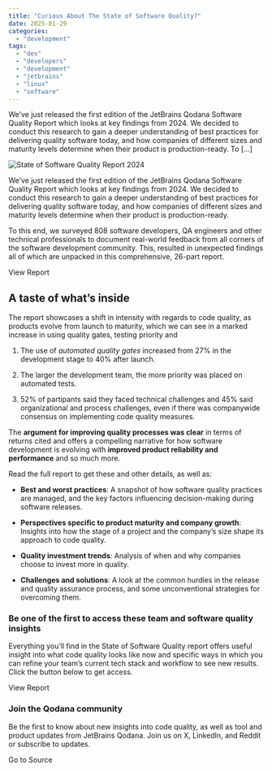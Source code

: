 ```yaml
---
title: "Curious About The State of Software Quality?"
date: 2025-01-29
categories: 
  - "development"
tags: 
  - "dev"
  - "developers"
  - "development"
  - "jetbrains"
  - "linux"
  - "software"
---
```


We’ve just released the first edition of the JetBrains Qodana Software Quality Report which looks at key findings from 2024. We decided to conduct this research to gain a deeper understanding of best practices for delivering quality software today, and how companies of different sizes and maturity levels determine when their product is production-ready. To \[…\]

![State of Software Quality Report 2024](https://blog.jetbrains.com/wp-content/uploads/2025/01/qd-social_share_blog_1280x720_en-3.png)

We’ve just released the first edition of the JetBrains Qodana Software Quality Report which looks at key findings from 2024. We decided to conduct this research to gain a deeper understanding of best practices for delivering quality software today, and how companies of different sizes and maturity levels determine when their product is production-ready.

To this end, we surveyed 808 software developers, QA engineers and other technical professionals to document real-world feedback from all corners of the software development community. This, resulted in unexpected findings all of which are unpacked in this comprehensive, 26-part report.

View Report

## A taste of what’s inside

The report showcases a shift in intensity with regards to code quality, as products evolve from launch to maturity, which we can see in a marked increase in using quality gates, testing priority and 

1. The use of _automated quality gates_ increased from 27% in the development stage to 40% after launch.

4. The larger the development team, the more priority was placed on automated tests. 

7. 52% of partipants said they faced technical challenges and 45% said organizational and process challenges, even if there was companywide consensus on implementing code quality measures.

The **argument for improving quality processes was clear** in terms of returns cited and offers a compelling narrative for how software development is evolving with **improved product reliability and performance** and so much more. 

Read the full report to get these and other details, as well as: 

- **Best and worst practices**: A snapshot of how software quality practices are managed, and the key factors influencing decision-making during software releases.

- **Perspectives specific to product maturity and company growth**: Insights into how the stage of a project and the company’s size shape its approach to code quality.

- **Quality investment trends**: Analysis of when and why companies choose to invest more in quality.

- **Challenges and solutions**: A look at the common hurdles in the release and quality assurance process, and some unconventional strategies for overcoming them.

### Be one of the first to access these team and software quality insights

Everything you’ll find in the State of Software Quality report offers useful insight into what code quality looks like now and specific ways in which you can refine your team’s current tech stack and workflow to see new results. Click the button below to get access. 

View Report

### Join the Qodana community

Be the first to know about new insights into code quality, as well as tool and product updates from JetBrains Qodana. Join us on X, LinkedIn, and Reddit or subscribe to updates.

Go to Source
